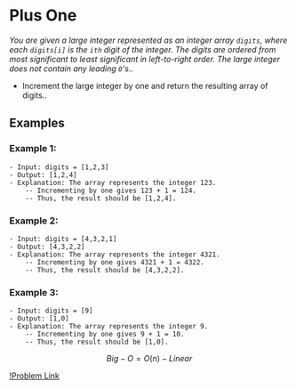 # Plus One

_You are given a large integer represented as an integer array `digits`, where each `digits[i]` is the `ith` digit of the integer. The digits are ordered from most significant to least significant in left-to-right order. The large integer does not contain any leading `0`'s._.

- Increment the large integer by one and return the resulting array of digits..

## Examples

### Example 1:

    - Input: digits = [1,2,3]
    - Output: [1,2,4]
    - Explanation: The array represents the integer 123.
        -- Incrementing by one gives 123 + 1 = 124.
        -- Thus, the result should be [1,2,4].

### Example 2:

    - Input: digits = [4,3,2,1]
    - Output: [4,3,2,2]
    - Explanation: The array represents the integer 4321.
        -- Incrementing by one gives 4321 + 1 = 4322.
        -- Thus, the result should be [4,3,2,2].

### Example 3:

    - Input: digits = [9]
    - Output: [1,0]
    - Explanation: The array represents the integer 9.
        -- Incrementing by one gives 9 + 1 = 10.
        -- Thus, the result should be [1,0].

$$Big-O = O(n) - Linear$$

[!Problem Link](https://leetcode.com/problems/plus-one/)

